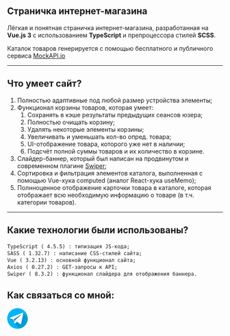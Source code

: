 ## Страничка интернет-магазина

Лёгкая и понятная страничка интернет-магазина, разработанная на **Vue.js 3** с использованием **TypeScript** и препроцессора стилей **SCSS**.

Каталок товаров генерируется с помощью бесплатного и публичного сервиса [MockAPI.io](https://mockapi.io/)

---

## Что умеет сайт?

1.  Полностью адаптивные под любой размер устройства элементы;
2.  Функционал корзины товаров, которая умеет: 
    1.  Сохранять в кэше результаты предыдущих сеансов юзера;
    2.  Полностью очищать корзину;
    3.  Удалять некоторые элементы корзины;
    4.  Увеличивать и уменьшать кол-во опред. товара;
    5.  UI-отображение товара, которого уже нет в наличии;
    6.  Подсчёт полной суммы товаров и их количество в корзине.
3.  Слайдер-баннер, который был написан на продвинутом и современном плагине [Swiper](https://swiperjs.com/);
4.  Сортировка и фильтрация элементов каталога, выполненная с помощью Vue-хука computed (аналог React-хука useMemo);
5.  Полнноценное отображение карточки товара в каталоге, которая отображает всю необходимую информацию о товаре (в т.ч. категории товаров).

---

## Какие технологии были использованы?

```plaintext
TypeScript ( 4.5.5) : типизация JS-кода;
SASS ( 1.32.7) : написание CSS-стилей сайта;
Vue ( 3.2.13) : основной функционал сайта;
Axios ( 0.27.2) : GET-запросы к API;
Swiper ( 8.3.2) : функционал слайдера для отображения баннера.
```

## Как связаться со мной:
[![](/screenshots/telegram.png)](https://t.me/m_morgunets)